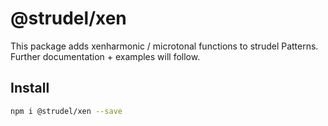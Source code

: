 # @strudel/xen

This package adds xenharmonic / microtonal functions to strudel Patterns. Further documentation + examples will follow.

## Install

```sh
npm i @strudel/xen --save
```
